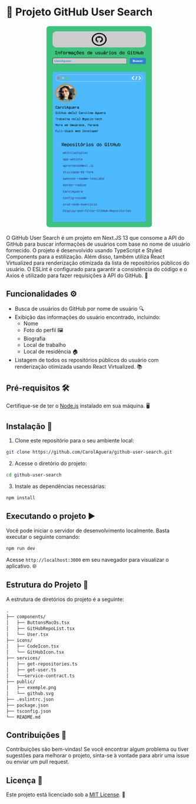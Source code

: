 # 🚀 Projeto GitHub User Search

<p align="center">
  <img src="public/exemple.png"
  alt="GitHub User Search"
  style="width: 300px; height: 550px;">
</p>

O GitHub User Search é um projeto em Next.JS 13 que consome a API do GitHub para buscar informações de usuários com base no nome de usuário fornecido. O projeto é desenvolvido usando TypeScript e Styled Components para a estilização. Além disso, também utiliza React Virtualized para renderização otimizada da lista de repositórios públicos do usuário. O ESLint é configurado para garantir a consistência do código e o Axios é utilizado para fazer requisições à API do GitHub. 🤖

## Funcionalidades ⚙️

- Busca de usuários do GitHub por nome de usuário 🔍
- Exibição das informações do usuário encontrado, incluindo:
  - Nome
  - Foto do perfil 🖼️
  - Biografia
  - Local de trabalho
  - Local de residência 🏠
- Listagem de todos os repositórios públicos do usuário com renderização otimizada usando React Virtualized. 📚

## Pré-requisitos 🛠️

Certifique-se de ter o [Node.js](https://nodejs.org) instalado em sua máquina. 🖥️

## Instalação 🚀

1. Clone este repositório para o seu ambiente local:

```bash
git clone https://github.com/CarolAguera/github-user-search.git
```

2. Acesse o diretório do projeto:

```bash
cd github-user-search
```

3. Instale as dependências necessárias:

```bash
npm install
```

## Executando o projeto ▶️

Você pode iniciar o servidor de desenvolvimento localmente. Basta executar o seguinte comando:

```bash
npm run dev
```

Acesse `http://localhost:3000` em seu navegador para visualizar o aplicativo. 🌐

## Estrutura do Projeto 📂

A estrutura de diretórios do projeto é a seguinte:

```
.
├── components/
│   ├── ButtonsMacOs.tsx
│   ├── GitHubRepoList.tsx
│   └── User.tsx
├── icons/
│   ├── CodeIcon.tsx
│   └── GitHubIcon.tsx
├── services/
│   ├── get-repositories.ts
│   ├── get-user.ts
│   └──service-contract.ts
├── public/
│   ├── exemple.png
│   └── github.svg
├── .eslintrc.json
├── package.json
├── tsconfig.json
└── README.md
```

## Contribuições 🤝

Contribuições são bem-vindas! Se você encontrar algum problema ou tiver sugestões para melhorar o projeto, sinta-se à vontade para abrir uma issue ou enviar um pull request.

## Licença 📜

Este projeto está licenciado sob a [MIT License](LICENSE). 📄
